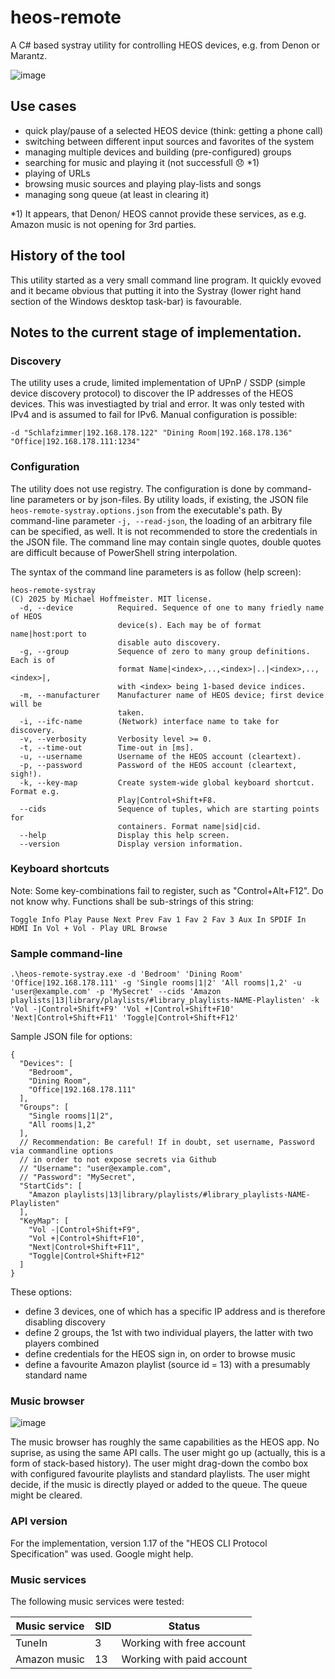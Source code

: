 # heos-remote
A C# based systray utility for controlling HEOS devices, e.g. from Denon or Marantz.

![image](https://github.com/user-attachments/assets/e497fe27-c0f5-47e9-b6a8-54533bc122a5)

## Use cases
* quick play/pause of a selected HEOS device (think: getting a phone call)
* switching between different input sources and favorites of the system
* managing multiple devices and building (pre-configured) groups
* searching for music and playing it (not successfull :disappointed: *1)
* playing of URLs
* browsing music sources and playing play-lists and songs
* managing song queue (at least in clearing it)

*1) It appears, that Denon/ HEOS cannot provide these services, as e.g. Amazon music is not opening for
    3rd parties.

## History of the tool
This utility started as a very small command line program. It quickly evoved and it became obvious
that putting it into the Systray (lower right hand section of the Windows desktop task-bar) is favourable.

## Notes to the current stage of implementation.

### Discovery
The utility uses a crude, limited implementation of UPnP / SSDP (simple device discovery protocol) to discover the IP addresses of the HEOS devices.
This was investiagted by trial and error.
It was only tested with IPv4 and is assumed to fail for IPv6.
Manual configuration is possible:
```
-d "Schlafzimmer|192.168.178.122" "Dining Room|192.168.178.136" "Office|192.168.178.111:1234"
```

### Configuration
The utility does not use registry. The configuration is done by command-line parameters or by json-files.
By utility loads, if existing, the JSON file `heos-remote-systray.options.json` from the executable's path.
By command-line parameter `-j, --read-json`, the loading of an arbitrary file can be specified, as well.
It is not recommended to store the credentials in the JSON file.
The command line may contain single quotes, double quotes are difficult because of PowerShell string interpolation.

The syntax of the command line parameters is as follow (help screen):
```
heos-remote-systray
(C) 2025 by Michael Hoffmeister. MIT license.
  -d, --device          Required. Sequence of one to many friedly name of HEOS
                        device(s). Each may be of format name|host:port to
                        disable auto discovery.
  -g, --group           Sequence of zero to many group definitions. Each is of
                        format Name|<index>,..,<index>|..|<index>,..,<index>|,
                        with <index> being 1-based device indices.
  -m, --manufacturer    Manufacturer name of HEOS device; first device will be
                        taken.
  -i, --ifc-name        (Network) interface name to take for discovery.
  -v, --verbosity       Verbosity level >= 0.
  -t, --time-out        Time-out in [ms].
  -u, --username        Username of the HEOS account (cleartext).
  -p, --password        Password of the HEOS account (cleartext, sigh!).
  -k, --key-map         Create system-wide global keyboard shortcut. Format e.g.
                        Play|Control+Shift+F8.
  --cids                Sequence of tuples, which are starting points for
                        containers. Format name|sid|cid.
  --help                Display this help screen.
  --version             Display version information.
```

### Keyboard shortcuts
Note: Some key-combinations fail to register, such as "Control+Alt+F12". Do not know why.
Functions shall be sub-strings of this string:
```
Toggle Info Play Pause Next Prev Fav 1 Fav 2 Fav 3 Aux In SPDIF In HDMI In Vol + Vol - Play URL Browse
```

### Sample command-line

```
.\heos-remote-systray.exe -d 'Bedroom' 'Dining Room' 'Office|192.168.178.111' -g 'Single rooms|1|2' 'All rooms|1,2' -u 'user@example.com' -p 'MySecret' --cids 'Amazon playlists|13|library/playlists/#library_playlists-NAME-Playlisten' -k 'Vol -|Control+Shift+F9' 'Vol +|Control+Shift+F10'  'Next|Control+Shift+F11' 'Toggle|Control+Shift+F12'
```

Sample JSON file for options:
```
{
  "Devices": [
    "Bedroom",
    "Dining Room",
    "Office|192.168.178.111"
  ],
  "Groups": [
    "Single rooms|1|2",
    "All rooms|1,2"
  ],
  // Recommendation: Be careful! If in doubt, set username, Password via commandline options
  // in order to not expose secrets via Github
  // "Username": "user@example.com",
  // "Password": "MySecret",
  "StartCids": [
    "Amazon playlists|13|library/playlists/#library_playlists-NAME-Playlisten"
  ],
  "KeyMap": [
    "Vol -|Control+Shift+F9",
    "Vol +|Control+Shift+F10",
    "Next|Control+Shift+F11",
    "Toggle|Control+Shift+F12"
  ]
}
```

These options:
* define 3 devices, one of which has a specific IP address and is therefore disabling discovery
* define 2 groups, the 1st with two individual players, the latter with two players combined
* define credentials for the HEOS sign in, on order to browse music
* define a favourite Amazon playlist (source id = 13) with a presumably standard name

### Music browser

![image](https://github.com/user-attachments/assets/d4a050fa-1174-4c87-99cf-1c50a8dc7a4e)

The music browser has roughly the same capabilities as the HEOS app. No suprise, as using the same API calls.
The user might go up (actually, this is a form of stack-based history).
The user might drag-down the combo box with configured favourite playlists and standard playlists.
The user might decide, if the music is directly played or added to the queue.
The queue might be cleared.

### API version
For the implementation, version 1.17 of the "HEOS CLI Protocol Specification" was used.
Google might help.

### Music services
The following music services were tested:

| Music service | SID | Status |
| ------------- | --- | ------ |
| TuneIn        | 3   | Working with free account |
| Amazon music  | 13  | Working with paid account |
